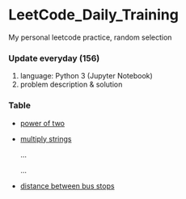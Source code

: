 # LeetCode_Daily_Training
My personal leetcode practice, random selection
### Update everyday (156)
1) language: Python 3 (Jupyter Notebook)
2) problem description & solution 
### Table
* [power of two](https://github.com/xlyue92/LeetCode_Daily_Training/blob/master/%20power%20of%20two.ipynb)
* [multiply strings](https://github.com/xlyue92/LeetCode_Daily_Training/blob/master/multiply%20strings.ipynb)

     ...
     
     ...
   
* [distance between bus stops](https://github.com/xlyue92/LeetCode_Daily_Training/blob/master/distance%20between%20bus%20stops.ipynb)

